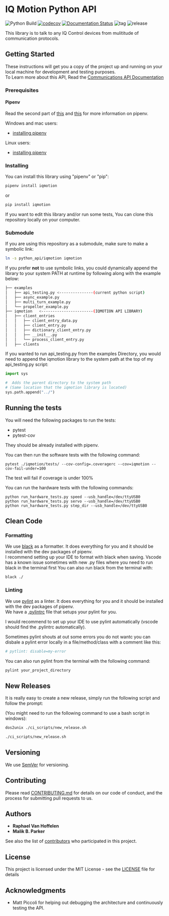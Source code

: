 # IQ Motion Python API

![Python Build](https://github.com/iq-motion-control/iq-module-communication-python/workflows/Python%20Build/badge.svg)
[![codecov](https://codecov.io/gh/iq-motion-control/iq-module-communication-python/branch/master/graph/badge.svg)](https://codecov.io/gh/iq-motion-control/iq-module-communication-python)
[![Documentation Status](https://readthedocs.org/projects/iqmotion/badge/?version=latest)](https://iqmotion.readthedocs.io/en/latest/?badge=latest)
![tag](https://img.shields.io/github/v/tag/iq-motion-control/iq-module-communication-python)
![release](https://img.shields.io/github/release/iq-motion-control/iq-module-communication-python/all.svg)

This library is to talk to any IQ Control devices from mulititude of communication protocols.

## Getting Started

These instructions will get you a copy of the project up and running on your local machine for development and testing purposes.  
To Learn more about this API, Read the [Communications API Documentation](https://iqmotion.readthedocs.io/en/latest/) 

### Prerequisites

#### Pipenv

Read the second part of [this](https://hackernoon.com/reaching-python-development-nirvana-bb5692adf30c) and [this](https://pipenv-fork.readthedocs.io/en/latest/basics.html) for more information on pipenv.

Windows and mac users:

- [installing pipenv](https://medium.com/@mahmudahsan/how-to-use-python-pipenv-in-mac-and-windows-1c6dc87b403e)

Linux users:

- [installing pipenv](https://github.com/pypa/pipenv)

### Installing

You can install this library using "pipenv" or "pip":

```bash
pipenv install iqmotion
```

or

```bash
pip install iqmotion
```

If you want to edit this library and/or run some tests, You can clone this repository locally on your computer.

### Submodule

If you are using this repository as a submodule, make sure to make a symbolic link:

```bash
ln -s python_api/iqmotion iqmotion
```

If you prefer **not** to use symbolic links, you could dynamically append the library to your system PATH at runtime by following along with the example below:

```bash
├── examples 
│   ├── api_testing.py <---------------(current python script)
│   ├── async_example.py
│   ├── multi_turn_example.py
│   └── propeller_example.py
├── iqmotion   <-----------------------(IQMOTION API LIBRARY)
│   ├── client_entries
│   │   ├── client_entry_data.py
│   │   ├── client_entry.py
│   │   ├── dictionary_client_entry.py
│   │   ├── __init__.py
│   │   └── process_client_entry.py
│   ├── clients
```

If you wanted to run api_testing.py from the examples Directory, you would need to append the iqmotion library to the system path at the top of my api_testing.py script:

```python
import sys

#  Adds the parent directory to the system path 
# (Same location that the iqmotion library is located)
sys.path.append("../") 
```

## Running the tests

You will need the following packages to run the tests:

- pytest
- pytest-cov

They should be already installed with pipenv.

You can then run the software tests with the following command:

```shell
pytest ./iqmotion/tests/ --cov-config=.coveragerc --cov=iqmotion --cov-fail-under=100
```

The test will fail if coverage is under 100%

You can run the hardware tests with the following commands:

```shell
python run_hardware_tests.py speed --usb_handle=/dev/ttyUSB0
python run_hardware_tests.py servo --usb_handle=/dev/ttyUSB0
python run_hardware_tests.py step_dir --usb_handle=/dev/ttyUSB0
```

## Clean Code

### Formatting

We use [black](https://github.com/psf/black) as a formatter. It does everything for you and it should be installed with the dev packages of pipenv.  
I recommend setting up your IDE to format with black when saving. Vscode has a known issue sometimes with new .py files where you need to run black in the terminal first
You can also run black from the terminal with:

```bash
black ./
```

### Linting

We use [pylint](https://www.pylint.org/) as a linter. It does everything for you and it should be installed with the dev packages of pipenv.  
We have a [.pylintrc](./.pylintrc) file that setups your pylint for you.

I would recommend to set up your IDE to use pylint automatically (vscode should find the .pylintrc automatically).

Sometimes pylint shouts at out some errors you do not wantc you can disbale a pylint error locally in a file/method/class with a comment like this:

```python
# pytlint: disable=my-error
```

You can also run pylint from the terminal with the following command:

```bash
pylint your_project_directory
```

## New Releases

It is really easy to create a new release, simply run the following script and follow the prompt:

(You might need to run the following command to use a bash script in windows):

```bash
dos2unix ./ci_scripts/new_release.sh
```

```bash
./ci_scripts/new_release.sh
```

## Versioning

We use [SemVer](http://semver.org/) for versioning.

## Contributing

Please read [CONTRIBUTING.md](https://github.com/iq-motion-control/iq-module-communication-python/blob/master/CONTRIBUTING.md) for details on our code of conduct, and the process for submitting pull requests to us.

## Authors

- **Raphael Van Hoffelen**
- **Malik B. Parker**

See also the list of [contributors](https://github.com/iq-motion-control/iq-module-communication-python/blob/master/contributors.md) who participated in this project.

## License

This project is licensed under the MIT License - see the [LICENSE](https://github.com/iq-motion-control/iq-module-communication-python/blob/master/LICENSE) file for details

## Acknowledgments

- Matt Piccoli for helping out debugging the architecture and continuously testing the API.
